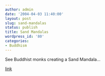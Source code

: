 ```yaml
---
author: admin
date: '2004-04-03 11:40:00'
layout: post
slug: sand-mandalas
status: publish
title: Sand Mandalas
wordpress_id: '80'
categories:
- Buddhism
---
```

See Buddhist monks creating a Sand Mandala...

<a href="http://people.clemson.edu/%7Ejpujara/2004_04_01_archives.php#108097193889653536">link</a>
